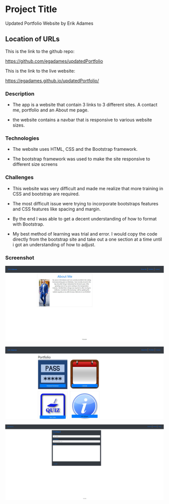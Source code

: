 # Project Title

Updated Portfolio Website by Erik Adames

## Location of URLs

This is the link to the github repo:

https://github.com/egadames/updatedPortfolio

This is the link to the live website:

 https://egadames.github.io/updatedPortfolio/

### Description

- The app is a website that contain 3 links to 3 different sites. A contact me, portfolio and an About me page.

- the website contains a navbar that is responsive to various website sizes.

### Technologies

- The website uses HTML, CSS and the Bootstrap framework.

- The bootstrap framework was used to make the site responsive to different size screens

### Challenges

- This website was very difficult and made me realize that more training in CSS and bootstrap are required.

- The most difficult issue were trying to incorporate bootstraps features and CSS features like spacing and margin.

- By the end I was able to get a decent understanding of how to format with Bootstrap.

- My best method of learning was trial and error. I would copy the code directly from the bootstrap site and take out a one section at a time until i got an understanding of how to adjust.

### Screenshot

![About](./Assets/Img/about_shot.JPG "Screenshot of About Me page")

![Portfolio](./Assets/Img/portfolio_shot.JPG "Screenshot of Portfolio page")

![Contact](./Assets/Img/contact_shot.JPG "Screenshot of Contact page")


